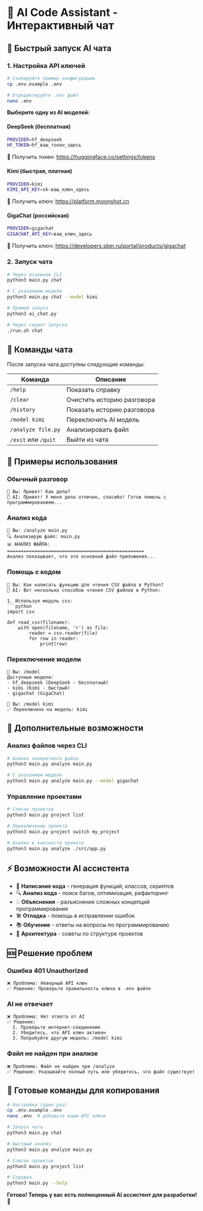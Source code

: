 # 🤖 AI Code Assistant - Интерактивный чат

## 🚀 Быстрый запуск AI чата

### 1. Настройка API ключей

```bash
# Скопируйте пример конфигурации
cp .env.example .env

# Отредактируйте .env файл
nano .env
```

**Выберите одну из AI моделей:**

#### DeepSeek (бесплатная)
```bash
PROVIDER=hf_deepseek
HF_TOKEN=hf_ваш_токен_здесь
```
🔗 Получить токен: https://huggingface.co/settings/tokens

#### Kimi (быстрая, платная)
```bash
PROVIDER=kimi
KIMI_API_KEY=sk-ваш_ключ_здесь
```
🔗 Получить ключ: https://platform.moonshot.cn

#### GigaChat (российская)
```bash
PROVIDER=gigachat
GIGACHAT_API_KEY=ваш_ключ_здесь
```
🔗 Получить ключ: https://developers.sber.ru/portal/products/gigachat

### 2. Запуск чата

```bash
# Через основное CLI
python3 main.py chat

# С указанием модели
python3 main.py chat --model kimi

# Прямой запуск
python3 ai_chat.py

# Через скрипт запуска
./run.sh chat
```

## 💬 Команды чата

После запуска чата доступны следующие команды:

| Команда | Описание |
|---------|----------|
| `/help` | Показать справку |
| `/clear` | Очистить историю разговора |
| `/history` | Показать историю разговора |
| `/model kimi` | Переключить AI модель |
| `/analyze file.py` | Анализировать файл |
| `/exit` или `/quit` | Выйти из чата |

## 📝 Примеры использования

### Обычный разговор
```
🧑 Вы: Привет! Как дела?
🤖 AI: Привет! У меня дела отлично, спасибо! Готов помочь с программированием...
```

### Анализ кода
```
🧑 Вы: /analyze main.py
🔍 Анализирую файл: main.py
📊 АНАЛИЗ ФАЙЛА:
==================================================
Анализ показывает, что это основной файл приложения...
```

### Помощь с кодом
```
🧑 Вы: Как написать функцию для чтения CSV файла в Python?
🤖 AI: Вот несколько способов чтения CSV файлов в Python:

1. Используя модуль csv:
```python
import csv

def read_csv(filename):
    with open(filename, 'r') as file:
        reader = csv.reader(file)
        for row in reader:
            print(row)
```

### Переключение модели
```
🧑 Вы: /model
Доступные модели:
- hf_deepseek (DeepSeek - бесплатный)
- kimi (Kimi - быстрый)
- gigachat (GigaChat)

🧑 Вы: /model kimi
✅ Переключено на модель: kimi
```

## 🔧 Дополнительные возможности

### Анализ файлов через CLI
```bash
# Анализ конкретного файла
python3 main.py analyze main.py

# С указанием модели
python3 main.py analyze main.py --model gigachat
```

### Управление проектами
```bash
# Список проектов
python3 main.py project list

# Переключение проекта
python3 main.py project switch my_project

# Анализ в контексте проекта
python3 main.py analyze ./src/app.py
```

## ⚡ Возможности AI ассистента

- 📝 **Написание кода** - генерация функций, классов, скриптов
- 🔍 **Анализ кода** - поиск багов, оптимизация, рефакторинг
- 💡 **Объяснения** - разъяснение сложных концепций программирования
- 🛠️ **Отладка** - помощь в исправлении ошибок
- 📚 **Обучение** - ответы на вопросы по программированию
- 🚀 **Архитектура** - советы по структуре проектов

## 🆘 Решение проблем

### Ошибка 401 Unauthorized
```
❌ Проблема: Неверный API ключ
✅ Решение: Проверьте правильность ключа в .env файле
```

### AI не отвечает
```
❌ Проблема: Нет ответа от AI
✅ Решение: 
  1. Проверьте интернет-соединение
  2. Убедитесь, что API ключ активен
  3. Попробуйте другую модель: /model kimi
```

### Файл не найден при анализе
```
❌ Проблема: Файл не найден при /analyze
✅ Решение: Указывайте полный путь или убедитесь, что файл существует
```

## 🎯 Готовые команды для копирования

```bash
# Настройка (один раз)
cp .env.example .env
nano .env  # добавьте ваши API ключи

# Запуск чата
python3 main.py chat

# Быстрый анализ
python3 main.py analyze main.py

# Список проектов
python3 main.py project list

# Справка
python3 main.py --help
```

**Готово! Теперь у вас есть полноценный AI ассистент для разработки! 🚀**